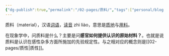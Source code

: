 ```yaml
---
{"dg-publish":true,"permalink":"/02-pages/质料/","tags":["personal/blog","哲学/古代哲学","哲学/现象学"]}
---
```


质料（material），汉语[词语](https://baike.baidu.com/item/%E8%AF%8D%E8%AF%AD/38321?fromModule=lemma_inlink)，[读音](https://baike.baidu.com/item/%E8%AF%BB%E9%9F%B3/9220794?fromModule=lemma_inlink) zhì liào，意思是[质地](https://baike.baidu.com/item/%E8%B4%A8%E5%9C%B0/2469005?fromModule=lemma_inlink)与[用料](https://baike.baidu.com/item/%E7%94%A8%E6%96%99/55908108?fromModule=lemma_inlink)。

在现象学中，问质料是什么？主要是问**感官如何提供认识的原始材料？**。也就是说质料是认识在感性杂多方面所施加的先验规定性。与之相对应的概念则是[[02-pages/质性\|质性]]。